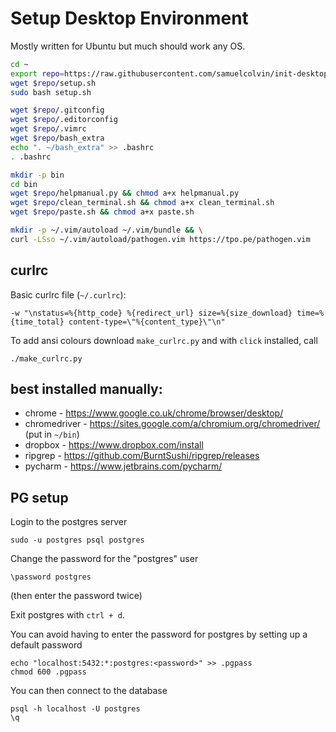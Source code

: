 # Setup Desktop Environment

Mostly written for Ubuntu but much should work any OS.

```bash
cd ~
export repo=https://raw.githubusercontent.com/samuelcolvin/init-desktop/master
wget $repo/setup.sh
sudo bash setup.sh

wget $repo/.gitconfig
wget $repo/.editorconfig
wget $repo/.vimrc
wget $repo/bash_extra
echo ". ~/bash_extra" >> .bashrc
. .bashrc

mkdir -p bin
cd bin
wget $repo/helpmanual.py && chmod a+x helpmanual.py
wget $repo/clean_terminal.sh && chmod a+x clean_terminal.sh
wget $repo/paste.sh && chmod a+x paste.sh

mkdir -p ~/.vim/autoload ~/.vim/bundle && \
curl -LSso ~/.vim/autoload/pathogen.vim https://tpo.pe/pathogen.vim
```

## curlrc

Basic curlrc file (`~/.curlrc`):

    -w "\nstatus=%{http_code} %{redirect_url} size=%{size_download} time=%{time_total} content-type=\"%{content_type}\"\n"

To add ansi colours download `make_curlrc.py` and with `click` installed, call

    ./make_curlrc.py

## best installed manually:

* chrome - https://www.google.co.uk/chrome/browser/desktop/
* chromedriver - https://sites.google.com/a/chromium.org/chromedriver/ (put in `~/bin`)
* dropbox - https://www.dropbox.com/install
* ripgrep - https://github.com/BurntSushi/ripgrep/releases
* pycharm - https://www.jetbrains.com/pycharm/


## PG setup

Login to the postgres server

    sudo -u postgres psql postgres

Change the password for the "postgres" user

    \password postgres

(then enter the password twice)

Exit postgres with `ctrl + d`.

You can avoid having to enter the password for postgres by setting up a default password

    echo "localhost:5432:*:postgres:<password>" >> .pgpass
    chmod 600 .pgpass

You can then connect to the database

    psql -h localhost -U postgres
    \q
